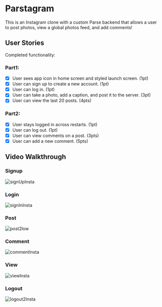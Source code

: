 # Parstagram

This is an Instagram clone with a custom Parse backend that allows a user to post photos, view a global photos feed, and add comments!

## User Stories

Completed functionality:
### Part1:
- [x] User sees app icon in home screen and styled launch screen. (1pt)
- [x] User can sign up to create a new account. (1pt)
- [x] User can log in. (1pt)
- [x] User can take a photo, add a caption, and post it to the server. (3pt)
- [x] User can view the last 20 posts. (4pts)
### Part2:
- [X] User stays logged in across restarts. (1pt)
- [X] User can log out. (1pt)
- [X] User can view comments on a post. (3pts)
- [X] User can add a new comment. (5pts)

## Video Walkthrough

### Signup
![signUpInsta](https://user-images.githubusercontent.com/73111863/181657882-4c74a32f-ad43-4759-8d0d-0afe21518233.gif)
### Login
![signInInsta](https://user-images.githubusercontent.com/73111863/181658291-c11b74e8-033b-47b8-bb5c-89524c0bf741.gif)
### Post
![post2low](https://user-images.githubusercontent.com/73111863/181659302-35a0b498-17e1-4543-9e4b-14cefeec09fb.gif)
### Comment
![commentInsta](https://user-images.githubusercontent.com/73111863/181659560-c487e151-cc79-439f-b824-ccf9e1223874.gif)
### View
![viewInsta](https://user-images.githubusercontent.com/73111863/181660048-2232f752-557a-43b9-9b24-9bfb4abbdc94.gif)
### Logout
![logout2Insta](https://user-images.githubusercontent.com/73111863/181660309-6e8fe0bc-4167-472e-a53c-2071ca40f8ad.gif)

